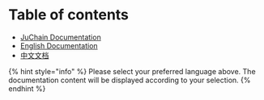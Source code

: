 # Table of contents

* [JuChain Documentation](README.md)
* [English Documentation](en/README.md)
* [中文文档](zh/README.md)

{% hint style="info" %}
Please select your preferred language above. The documentation content will be displayed according to your selection.
{% endhint %} 